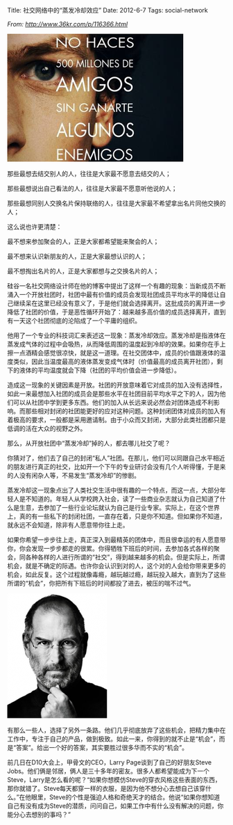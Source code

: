 Title: 社交网络中的“蒸发冷却效应”
Date: 2012-6-7
Tags: social-network

*From:  http://www.36kr.com/p/116366.html*

![social-network](./img/social_network1.jpg)

那些最想去结交别人的人，往往是大家最不愿意去结交的人；

那些最想说出自己看法的人，往往是大家最不愿意听他说的人；

那些最想同别人交换名片保持联络的人，往往是大家最不希望拿出名片同他交换的人；

这么说也许更清楚：

最不想来参加聚会的人，正是大家都希望能来聚会的人；

最不想来认识新朋友的人，正是大家最想认识的人；

最不想掏出名片的人，正是大家都想与之交换名片的人；

硅谷一名社交网络设计师在他的博客中提出了这样一个有趣的现象：当新成员不断涌入一个开放社团时，社团中最有价值的成员会发现社团成员平均水平的降低让自己继续呆在这里已经没有意义了，于是他们就会选择离开。这批成员的离开进一步降低了社团的价值，于是恶性循环开始了：越来越多高价值的成员选择离开，直到有一天这个社团彻底的沦陷成了一个平庸的组织。

他用了一个专业的科技词汇来表述这一现象：蒸发冷却效应。蒸发冷却是指液体在蒸发成气体的过程中会吸热，从而降低周围的温度起到冷却的效果。如果你在手上擦一点酒精会感觉很凉快，就是这一道理。在社交团体中，成员的价值跟液体的温度类似，因此当温度最高的液体蒸发变成气体时（价值最高的成员离开社团），剩下的液体的平均温度就会下降（社团的平均价值会进一步降低）。

造成这一现象的关键因素是开放。社团的开放意味着它对成员的加入没有选择性，如此一来最想加入社团的成员会是那些水平在社团目前平均水平之下的人，因为他们可以从社团中学到更多东西。他们的加入从长远来说必然会对团体造成不利影响。而那些相对封闭的社团能更好的应对这种问题。这种封闭团体对成员的加入有着极高的要求，一般都是采用邀请制。由于小众而又封闭，大部分此类社团都只是低调的活在大众的视野之外。

那么，从开放社团中“蒸发冷却”掉的人，都去哪儿社交了呢？

你猜对了，他们去了自己的封闭“私人”社团。在那儿，他们可以同跟自己水平相近的朋友进行真正的社交，比如开一个下午的专业研讨会没有几个人听得懂，于是来的人没有闲杂人等，不易发生“蒸发冷却”的惨剧。

蒸发冷却这一现象点出了人类社交生活中很有趣的一个特点，而这一点，大部分年轻人是不知道的。年轻人从学校跨入社会，读了一些商业杂志就认为自己知道了什么是生意，去参加了一些行业论坛就认为自己是行业专家。实际上，在这个世界上，真的有一些私下的封闭社团，一直存在着，只是你不知道。但如果你不知道，就永远不会知道，除非有人愿意带你往上走。

如果你希望一步步往上走，真正深入到最精英的团体中，而且很幸运的有人愿意带你，你会发现一步步都走的很累。你得牺牲下班后的时间，去参加各式各样的聚会，同各种各样的人进行所谓的“社交”，得到越来越多的机会。但是实际上，所谓机会，就是不确定的际遇。也许你会认识到对的人，这个对的人会给你带来更多的机会，如此反复。这个过程就像毒瘾，越玩越过瘾，越玩投入越大，直到为了这些所谓的“机会”，你把所有下班后的时间都投了进去，被压的喘不过气。

![Jobs](./img/jobs.png)

有那么一些人，选择了另外一条路。他们几乎彻底放弃了这些机会，把精力集中在工作中，专注于自己的产品，做到极致。如此一来，你得到的就不止是“机会”，而是“答案”。给出一个好的答案，其实要胜过很多华而不实的“机会”。

前几日在D10大会上，甲骨文的CEO，Larry Page谈到了自己的好朋友Steve Jobs。他们俩是邻居，俩人是三十多年的密友。很多人都希望能成为下一个Steve，Larry是怎么看的呢？“如果你想模仿Steve的穿衣风格这些表面的东西，那你就错了。Steve每天都穿一样的衣服，是因为他不想分心去想自己该穿什么。”在他眼里，Steve的个性是强迫人格和奇绝天才的结合。他说“如果你想知道自己有没有成为Steve的潜质，问问自己，如果工作中有什么没有解决的问题，你能分心去想别的事吗？”

